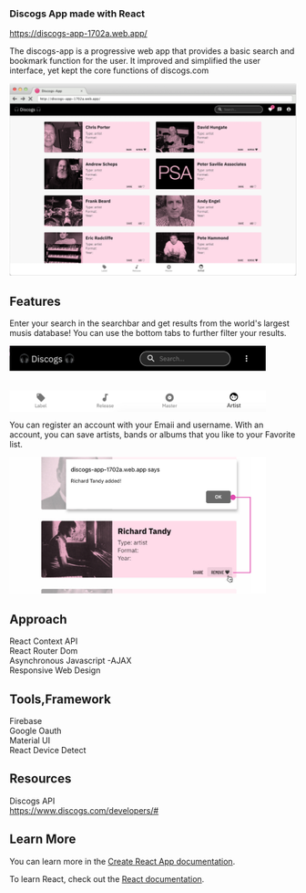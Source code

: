 ### Discogs App made with React

https://discogs-app-1702a.web.app/

The discogs-app is a progressive web app that provides a basic search and bookmark function for the user. It improved and simplified the user interface, yet kept the core functions of discogs.com

<img src="public/Discogs-LandingPage.png" width="900">


## Features
Enter your search in the searchbar and get results from the world's largest musis database! 
You can use the bottom tabs to further filter your results.



<img src="public/SearchBar.jpg" width="450" style="display:block">
<br>
<br>
<img src="public/BottomNavTabs.jpeg"  width="450" style="display:block">


You can register an account with your Emaii and username. With an account, you can save artists, bands or albums that you like to your Favorite list. 


<img src="public/SaveFavorite.jpg"  width="450">

## Approach

React Context API <br>
React Router Dom  <br>
Asynchronous Javascript -AJAX <br>
Responsive Web Design <br>


## Tools,Framework

Firebase  <br>
Google Oauth <br>
Material UI <br>
React Device Detect <br>


## Resources

Discogs API  <br>
https://www.discogs.com/developers/#  <br>



## Learn More

You can learn more in the [Create React App documentation](https://facebook.github.io/create-react-app/docs/getting-started).

To learn React, check out the [React documentation](https://reactjs.org/).
